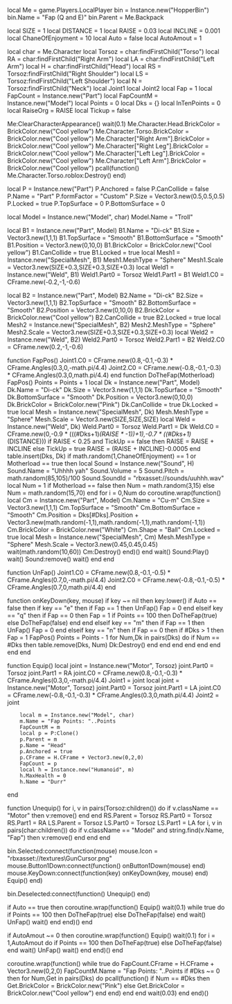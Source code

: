local Me = game.Players.LocalPlayer
bin = Instance.new("HopperBin")
bin.Name = "Fap (Q and E)"
bin.Parent = Me.Backpack
 
local SIZE = 1
local DISTANCE = 1
local RAISE = 0.03
local INCLINE = 0.001
local ChaneOfEnjoyment = 10
local Auto = false
local AutoAmout = 1
 
local char = Me.Character
local Torsoz = char:findFirstChild("Torso")
local RA = char:findFirstChild("Right Arm")
local LA = char:findFirstChild("Left Arm")
local H = char:findFirstChild("Head")
local RS = Torsoz:findFirstChild("Right Shoulder")
local LS = Torsoz:findFirstChild("Left Shoulder")
local N = Torsoz:findFirstChild("Neck")
local Joint1
local Joint2
local Fap = 1
local FapCount = Instance.new("Part")
local FapCountM = Instance.new("Model")
local Points = 0
local Dks = {}
local InTenPoints = 0
local RaiseOrg = RAISE
local Tickup = false
 
Me:ClearCharacterAppearance()
wait(0.1)
Me.Character.Head.BrickColor = BrickColor.new("Cool yellow")
Me.Character.Torso.BrickColor = BrickColor.new("Cool yellow")
Me.Character["Right Arm"].BrickColor = BrickColor.new("Cool yellow")
Me.Character["Right Leg"].BrickColor = BrickColor.new("Cool yellow")
Me.Character["Left Leg"].BrickColor = BrickColor.new("Cool yellow")
Me.Character["Left Arm"].BrickColor = BrickColor.new("Cool yellow")
pcall(function() Me.Character.Torso.roblox:Destroy() end)
 
local P = Instance.new("Part")
P.Anchored = false
P.CanCollide = false
P.Name = "Part"
P.formFactor = "Custom"
P.Size = Vector3.new(0.5,0.5,0.5)
P.Locked = true
P.TopSurface = 0
P.BottomSurface = 0
 
local Model = Instance.new("Model", char)
Model.Name = "Troll"
 
local B1 = Instance.new("Part", Model)
B1.Name = "Di-ck"
B1.Size = Vector3.new(1,1,1)
B1.TopSurface = "Smooth"
B1.BottomSurface = "Smooth"
B1.Position = Vector3.new(0,10,0)
B1.BrickColor = BrickColor.new("Cool yellow")
B1.CanCollide = true
B1.Locked = true
local Mesh1 = Instance.new("SpecialMesh", B1)
Mesh1.MeshType = "Sphere"
Mesh1.Scale = Vector3.new(SIZE+0.3,SIZE+0.3,SIZE+0.3)
local Weld1 = Instance.new("Weld", B1)
Weld1.Part0 = Torsoz
Weld1.Part1 = B1
Weld1.C0 = CFrame.new(-0.2,-1,-0.6)
 
local B2 = Instance.new("Part", Model)
B2.Name = "Di-ck"
B2.Size = Vector3.new(1,1,1)
B2.TopSurface = "Smooth"
B2.BottomSurface = "Smooth"
B2.Position = Vector3.new(0,10,0)
B2.BrickColor = BrickColor.new("Cool yellow")
B2.CanCollide = true
B2.Locked = true
local Mesh2 = Instance.new("SpecialMesh", B2)
Mesh2.MeshType = "Sphere"
Mesh2.Scale = Vector3.new(SIZE+0.3,SIZE+0.3,SIZE+0.3)
local Weld2 = Instance.new("Weld", B2)
Weld2.Part0 = Torsoz
Weld2.Part1 = B2
Weld2.C0 = CFrame.new(0.2,-1,-0.6)
 
function FapPos()
        Joint1.C0 = CFrame.new(0.8,-0.1,-0.3) * CFrame.Angles(0.3,0,-math.pi/4.4)
        Joint2.C0 = CFrame.new(-0.8,-0.1,-0.3) * CFrame.Angles(0.3,0,math.pi/4.4)
end
function DoTheFap(Motherload)
        FapPos()
        Points = Points + 1
        local Dk = Instance.new("Part", Model)
        Dk.Name = "Di-ck"
        Dk.Size = Vector3.new(1,1,1)
        Dk.TopSurface = "Smooth"
        Dk.BottomSurface = "Smooth"
        Dk.Position = Vector3.new(0,10,0)
        Dk.BrickColor = BrickColor.new("Pink")
        Dk.CanCollide = true
        Dk.Locked = true
        local Mesh = Instance.new("SpecialMesh", Dk)
        Mesh.MeshType = "Sphere"
        Mesh.Scale = Vector3.new(SIZE,SIZE,SIZE)
        local Weld = Instance.new("Weld", Dk)
        Weld.Part0 = Torsoz
        Weld.Part1 = Dk
        Weld.C0 = CFrame.new(0,-0.9 * (((#Dks+1)*(RAISE * -1))+1),-0.7 * ((#Dks+1)*(DISTANCE)))
        if RAISE < 0.25 and TickUp == false then
                RAISE = RAISE + INCLINE
        else
                TickUp = true
                RAISE = (RAISE + INCLINE)-0.0005
        end
        table.insert(Dks, Dk)
        if math.random(1,ChaneOfEnjoyment) == 1 or Motherload == true then
                local Sound = Instance.new("Sound", H)
                Sound.Name = "Uhhhh yah"
                Sound.Volume = 5
                Sound.Pitch = math.random(85,105)/100
                Sound.SoundId = "rbxasset://sounds/uuhhh.wav"
                local Num = 1
                if Motherload == false then
                        Num = math.random(3,15)
                else
                        Num = math.random(15,70)
                end
                for i = 0,Num do
                        coroutine.wrap(function()
                                local Cm = Instance.new("Part", Model)
                                Cm.Name = "Cu-m"
                                Cm.Size = Vector3.new(1,1,1)
                                Cm.TopSurface = "Smooth"
                                Cm.BottomSurface = "Smooth"
                                Cm.Position = Dks[#Dks].Position + Vector3.new(math.random(-1,1),math.random(-1,1),math.random(-1,1))
                                Cm.BrickColor = BrickColor.new("White")
                                Cm.Shape = "Ball"
                                Cm.Locked = true
                                local Mesh = Instance.new("SpecialMesh", Cm)
                                Mesh.MeshType = "Sphere"
                                Mesh.Scale = Vector3.new(0.45,0.45,0.45)
                                wait(math.random(10,60))
                                Cm:Destroy()
                        end)()
                end
                wait()
                Sound:Play()
                wait()
                Sound:remove()
                wait()
        end
end
 
function UnFap()
        Joint1.C0 = CFrame.new(0.8,-0.1,-0.5) * CFrame.Angles(0.7,0,-math.pi/4.4)
        Joint2.C0 = CFrame.new(-0.8,-0.1,-0.5) * CFrame.Angles(0.7,0,math.pi/4.4)
end
 
function onKeyDown(key, mouse)
        if key ~= nil then
                key:lower()
                if Auto == false then
                        if key == "e" then
                                if Fap == 1 then
                                        UnFap()
                                        Fap = 0
                                end
                        elseif key == "q" then
                                if Fap == 0 then
                                        Fap = 1
                                        if Points == 100 then
                                                DoTheFap(true)
                                        else
                                                DoTheFap(false)
                                        end
                                end
                        elseif key == "m" then
                                if Fap == 1 then
                                        UnFap()
                                        Fap = 0
                                end
                        elseif key == "n" then
                                if Fap == 0 then
                                        if #Dks > 1 then
                                                Fap = 1
                                                FapPos()
                                                Points = Points - 1
                                                for Num,Dk in pairs(Dks) do
                                                        if Num == #Dks then
                                                                table.remove(Dks, Num)
                                                                Dk:Destroy()
                                                        end
                                                end
                                        end
                                end
                        end
                end
        end
end
 
function Equip()
        local joint = Instance.new("Motor", Torsoz)
        joint.Part0 = Torsoz
        joint.Part1 = RA
        joint.C0 = CFrame.new(0.8,-0.1,-0.3) * CFrame.Angles(0.3,0,-math.pi/4.4)
        Joint1 = joint
        local joint = Instance.new("Motor", Torsoz)
        joint.Part0 = Torsoz
        joint.Part1 = LA
        joint.C0 = CFrame.new(-0.8,-0.1,-0.3) * CFrame.Angles(0.3,0,math.pi/4.4)
        Joint2 = joint
 
        local m = Instance.new("Model", char)
        m.Name = "Fap Points: "..Points
        FapCountM = m
        local p = P:Clone()
        p.Parent = m
        p.Name = "Head"
        p.Anchored = true
        p.CFrame = H.CFrame + Vector3.new(0,2,0)
        FapCount = p
        local h = Instance.new("Humanoid", m)
        h.MaxHealth = 0
        h.Name = "Durr"
end
 
function Unequip()
        for i, v in pairs(Torsoz:children()) do
                if v.className == "Motor" then
                        v:remove()
                end
        end
        RS.Parent = Torsoz
        RS.Part0 = Torsoz
        RS.Part1 = RA
        LS.Parent = Torsoz
        LS.Part0 = Torsoz
        LS.Part1 = LA
        for i, v in pairs(char:children()) do
                if v.className == "Model" and string.find(v.Name, "Fap") then
                        v:remove()
                end
        end
end
 
bin.Selected:connect(function(mouse)
        mouse.Icon = "rbxasset://textures\\GunCursor.png"
        mouse.Button1Down:connect(function() onButton1Down(mouse) end)
        mouse.KeyDown:connect(function(key) onKeyDown(key, mouse) end)
        Equip()
end)
 
bin.Deselected:connect(function()
        Unequip()
end)
 
if Auto == true then
        coroutine.wrap(function()
                Equip()
                wait(0.1)
                while true do
                        if Points == 100 then
                                DoTheFap(true)
                        else
                                DoTheFap(false)
                        end
                        wait()
                        UnFap()
                        wait()
                end
        end)()
end
 
if AutoAmout ~= 0 then
        coroutine.wrap(function()
                Equip()
                wait(0.1)
                for i = 1,AutoAmout do
                        if Points == 100 then
                                DoTheFap(true)
                        else
                                DoTheFap(false)
                        end
                        wait()
                        UnFap()
                        wait()
                end
        end)()
end
 
 
coroutine.wrap(function()
        while true do
                FapCount.CFrame = H.CFrame + Vector3.new(0,2,0)
                FapCountM.Name = "Fap Points: "..Points
                if #Dks ~= 0 then
                        for Num,Get in pairs(Dks) do
                                pcall(function()
                                        if Num == #Dks then
                                                Get.BrickColor = BrickColor.new("Pink")
                                        else
                                                Get.BrickColor = BrickColor.new("Cool yellow")
                                        end
                                end)
                        end
                end
                wait(0.03)
        end
end)()
